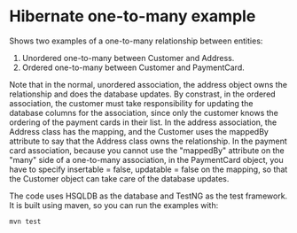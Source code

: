Hibernate one-to-many example
=============================

Shows two examples of a one-to-many relationship between entities:

1. Unordered one-to-many between Customer and Address.
2. Ordered one-to-many between Customer and PaymentCard.

Note that in the normal, unordered association, the address object owns the relationship and does the database updates. By constrast, in the ordered association, the customer must take responsibility for updating the database columns for the association, since only the customer knows the ordering of the payment cards in their list. In the address association, the Address class has the mapping, and the Customer uses the mappedBy attribute to say that the Address class owns the relationship. In the payment card association, because you cannot use the "mappedBy" attribute on the "many" side of a one-to-many association, in the PaymentCard object, you have to specify insertable = false, updatable = false on the mapping, so that the Customer object can take care of the database updates.

The code uses HSQLDB as the database and TestNG as the test framework. It is built using maven, so you can run the examples with:

    mvn test
